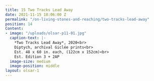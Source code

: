 ```yaml
---
title: 15 Two Tracks Lead Away
date: 2021-11-15 18:06:00 Z
permalink: "/on-living-stones-and-reaching/two-tracks-lead-away"
position: 14
Content:
- image: "/uploads/olsar-p11-01.jpg"
  caption-text: |-
    *Two Tracks Lead Away*, 2020<br>
    Diptych, archival Giclée prints<br>
    Est. 48 x 60 in. each, (122cm x 152cm)<br>
    Est. Edition 3 + 2AP
  image-size: medium
  image-position: middle
layout: olsar-1
---
```


